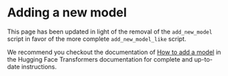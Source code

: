 <!---
Copyright 2020 The HuggingFace Team. All rights reserved.

Licensed under the Apache License, Version 2.0 (the "License");
you may not use this file except in compliance with the License.
You may obtain a copy of the License at

    http://www.apache.org/licenses/LICENSE-2.0

Unless required by applicable law or agreed to in writing, software
distributed under the License is distributed on an "AS IS" BASIS,
WITHOUT WARRANTIES OR CONDITIONS OF ANY KIND, either express or implied.
See the License for the specific language governing permissions and
limitations under the License.
-->

# Adding a new model 

This page has been updated in light of the removal of the `add_new_model` script in favor of the more complete 
`add_new_model_like` script.

We recommend you checkout the documentation of [How to add a model](https://huggingface.co/docs/transformers/main/en/add_new_model)
in the Hugging Face Transformers documentation for complete and up-to-date instructions.
